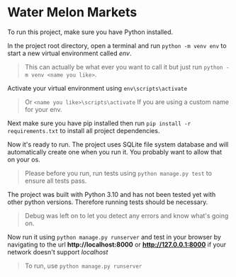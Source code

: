 # Water Melon Markets

To run this project, make sure you have Python installed.

In the project root directory, open a terminal and run `python -m venv env` to start a new virtual environment called _env_. 
>This can actually be what ever you want to call it but just run `python -m venv <name you like>`.

Activate your virtual environment using `env\scripts\activate` 
>Or `<name you like>\scripts\activate` If you are using a custom name for your env.

Next make sure you have pip installed then run `pip install -r requirements.txt` to install all project dependencies.

Now it's ready to run. The project uses SQLite file system database and will automatically create one when you run it. 
You probably want to allow that on your os. 

>Please before you run, run tests using `python manage.py test` to ensure all tests pass. 

The project was built with Python 3.10 and has not been tested yet with other python versions. Therefore running tests should be necessary.

>Debug was left on to let you detect any errors and know what's going on.

Now run it using `python manage.py runserver` and test in your browser by navigating to the url **http://localhost:8000** or **http://127.0.0.1:8000** if your network doesn't support *localhost*

>To run, use `python manage.py runserver`
